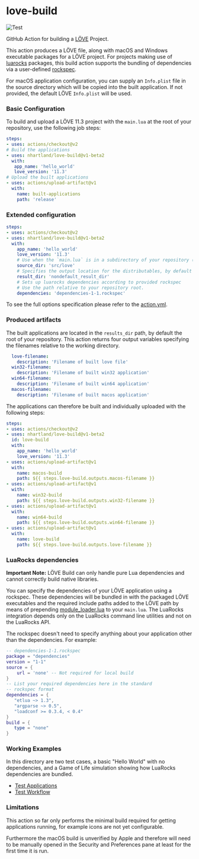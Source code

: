 # love-build

![Test](https://github.com/nhartland/love-build/workflows/Test/badge.svg)

GitHub Action for building a [LÖVE](https://love2d.org/) Project. 

This action produces a LÖVE file, along with macOS and Windows executable
packages for a LÖVE project. For projects making use of
[luarocks](https://luarocks.org/) packages, this build action supports the
bundling of dependencies via a user-defined
[rockspec](https://github.com/luarocks/luarocks/wiki/Rockspec-format). 

For macOS application configuration, you can supply an `Info.plist` file in the
source directory which will be copied into the built application. If not
provided, the default LÖVE `Info.plist` will be used.

### Basic Configuration

To build and upload a LÖVE 11.3 project with the `main.lua` at the root of your
repository, use the following job steps:

```yaml
steps:
- uses: actions/checkout@v2
# Build the applications
- uses: nhartland/love-build@v1-beta2
  with:
   app_name: 'hello_world'
   love_version: '11.3'
# Upload the built applications
- uses: actions/upload-artifact@v1
  with:
    name: built-applications
    path: 'release'
```

### Extended configuration

```yaml
steps:
- uses: actions/checkout@v2
- uses: nhartland/love-build@v1-beta2
  with:
    app_name: 'hello_world'
    love_version: '11.3'
    # Use when the `main.lua` is in a subdirectory of your repository (here in `src/love`).
    source_dir: 'src/love'
    # Specifies the output location for the distributables, by default 'release'.
    result_dir: 'nondefault_result_dir'
    # Sets up luarocks dependencies according to provided rockspec
    # Use the path relative to your repository root.
    dependencies: 'dependencies-1-1.rockspec'
```

To see the full options specification please refer to the [action.yml](action.yml).

### Produced artifacts

The built applications are located in the `results_dir` path, by default the
root of your repository. This action returns four output variables specifying
the filenames relative to the working directory.

```yaml
  love-filename: 
    description: 'Filename of built love file'
  win32-filename: 
    description: 'Filename of built win32 application'
  win64-filename: 
    description: 'Filename of built win64 application'
  macos-filename: 
    description: 'Filename of built macos application'
```

The applications can therefore be built and individually uploaded with the
following steps: 

```yaml
steps:
- uses: actions/checkout@v2
- uses: nhartland/love-build@v1-beta2
  id: love-build
  with:
    app_name: 'hello_world'
    love_version: '11.3'
- uses: actions/upload-artifact@v1
  with:
    name: macos-build
    path: ${{ steps.love-build.outputs.macos-filename }}
- uses: actions/upload-artifact@v1
  with:
    name: win32-build
    path: ${{ steps.love-build.outputs.win32-filename }}
- uses: actions/upload-artifact@v1
  with:
    name: win64-build
    path: ${{ steps.love-build.outputs.win64-filename }}
- uses: actions/upload-artifact@v1
  with:
    name: love-build
    path: ${{ steps.love-build.outputs.love-filename }}
```

### LuaRocks dependencies

**Important Note:** LÖVE Build can only handle pure Lua dependencies and cannot
correctly build native libraries.

You can specify the dependencies of your LÖVE application using a rockspec.
These dependencies will be bundled in with the packaged LÖVE executables
and the required include paths added to the LÖVE path by means of prepending
[module_loader.lua](module_loader.lua) to your `main.lua`. The LuaRocks
integration depends only on the LuaRocks command line utilities and
not on the LuaRocks API.

The rockspec doesn't need to specify anything about your application other
than the dependencies. For example:

```lua
-- dependencies-1-1.rockspec
package = "dependencies"
version = "1-1"
source = {
    url = 'none' -- Not required for local build
}
-- List your required dependencies here in the standard
-- rockspec format
dependencies = {
   "etlua ~> 1.3",
   "argparse ~> 0.5",
   "loadconf >= 0.3.4, < 0.4"
}
build = {
   type = "none"
}
```

### Working Examples

In this directory are two test cases, a basic "Hello World" with no
dependencies, and a Game of Life simulation showing how LuaRocks dependencies
are bundled. 

- [Test Applications](tests)
- [Test Workflow](.github/workflows/master.yml)

### Limitations

This action so far only performs the minimal build required for getting
applications running, for example icons are not yet configurable.

Furthermore the macOS build is unverified by Apple and therefore will need
to be manually opened in the Security and Preferences pane at least for the
first time it is run.
